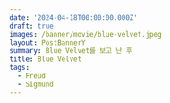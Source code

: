 ```yaml
---
date: '2024-04-18T00:00:00.000Z'
draft: true
images: /banner/movie/blue-velvet.jpeg
layout: PostBannerY
summary: Blue Velvet를 보고 난 후
title: Blue Velvet
tags:
  - Freud
  - Sigmund
---
```

